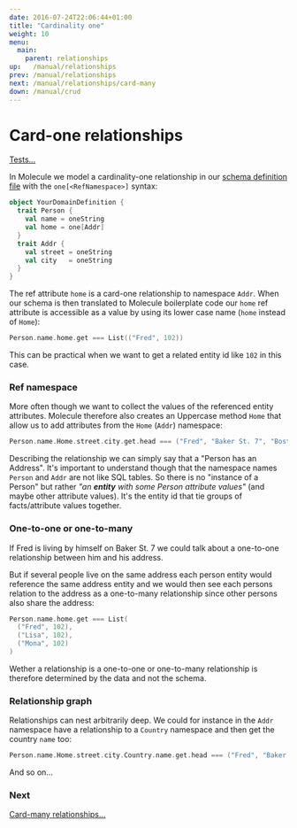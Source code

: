 ```yaml
---
date: 2016-07-24T22:06:44+01:00
title: "Cardinality one"
weight: 10
menu:
  main:
    parent: relationships
up:   /manual/relationships
prev: /manual/relationships
next: /manual/relationships/card-many
down: /manual/crud
---
```


# Card-one relationships

[Tests...](https://github.com/scalamolecule/molecule/blob/master/coretests/src/test/scala/molecule/coretests/ref/Relations.scala)

In Molecule we model a cardinality-one relationship in our [schema definition file](/manual/schema/) with the `one[<RefNamespace>]` syntax:

```scala
object YourDomainDefinition {
  trait Person {
    val name = oneString
    val home = one[Addr]
  }
  trait Addr {
    val street = oneString
    val city   = oneString
  }
}
```
The ref attribute `home` is a card-one relationship to namespace `Addr`. When our schema is then translated to 
Molecule boilerplate code our `home` ref attribute is accessible as a value by using its lower case name (`home` instead of `Home`):

```scala
Person.name.home.get === List(("Fred", 102))
```
This can be practical when we want to get a related entity id like `102` in this case.


### Ref namespace

More often though we want to collect the values of the referenced entity attributes. Molecule therefore also creates an Uppercase method `Home` that allow us to
add attributes from the `Home` (`Addr`) namespace:

```scala
Person.name.Home.street.city.get.head === ("Fred", "Baker St. 7", "Boston")
```
Describing the relationship we can simply say that a "Person has an Address". It's important to understand though that the namespace names `Person` and
`Addr` are not like SQL tables. So there is no "instance of a Person" but rather _"an **entity** with some Person attribute values"_ (and maybe other attribute values). 
It's the entity id that tie groups of facts/attribute values together.


### One-to-one or one-to-many

If Fred is living by himself on Baker St. 7 we could talk about a one-to-one relationship between him and his address.

But if several people live on the same address each person entity would reference the same address entity and we would then see 
each persons relation to the address as a one-to-many relationship since other persons also share the address:

```scala
Person.name.home.get === List(
  ("Fred", 102),
  ("Lisa", 102),
  ("Mona", 102)
)
```
Wether a relationship is a one-to-one or one-to-many relationship is therefore determined by the data and not the schema.


### Relationship graph

Relationships can nest arbitrarily deep. We could for instance in the `Addr` namespace have a relationship to a `Country` namespace 
and then get the country `name` too:

```scala
Person.name.Home.street.city.Country.name.get.head === ("Fred", "Baker St. 7", "Boston", "USA")
```
And so on...


### Next

[Card-many relationships...](/manual/relationships/card-many/)
